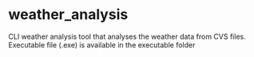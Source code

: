 # weather_analysis
CLI weather analysis tool that analyses the weather data from CVS files.
Executable file (.exe) is available in the executable folder
